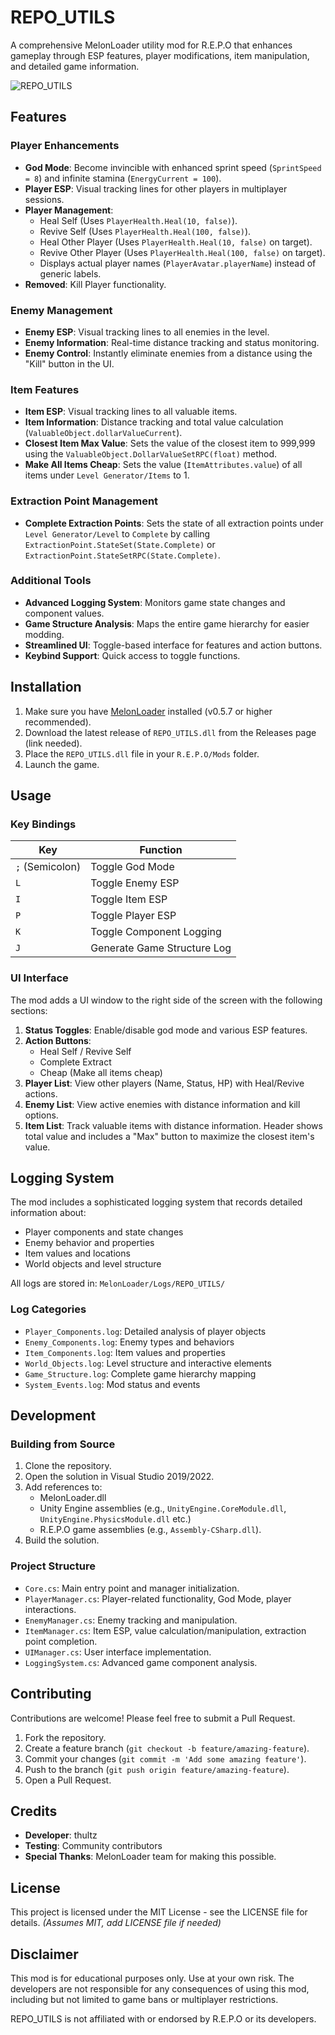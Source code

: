 # REPO_UTILS

A comprehensive MelonLoader utility mod for R.E.P.O that enhances gameplay through ESP features, player modifications, item manipulation, and detailed game information.

![REPO_UTILS](https://i.imgur.com/oeVNQ3x.jpeg)

## Features

### Player Enhancements
- **God Mode**: Become invincible with enhanced sprint speed (`SprintSpeed = 8`) and infinite stamina (`EnergyCurrent = 100`).
- **Player ESP**: Visual tracking lines for other players in multiplayer sessions.
- **Player Management**:
    - Heal Self (Uses `PlayerHealth.Heal(10, false)`).
    - Revive Self (Uses `PlayerHealth.Heal(100, false)`).
    - Heal Other Player (Uses `PlayerHealth.Heal(10, false)` on target).
    - Revive Other Player (Uses `PlayerHealth.Heal(100, false)` on target).
    - Displays actual player names (`PlayerAvatar.playerName`) instead of generic labels.
- **Removed**: Kill Player functionality.

### Enemy Management
- **Enemy ESP**: Visual tracking lines to all enemies in the level.
- **Enemy Information**: Real-time distance tracking and status monitoring.
- **Enemy Control**: Instantly eliminate enemies from a distance using the "Kill" button in the UI.

### Item Features
- **Item ESP**: Visual tracking lines to all valuable items.
- **Item Information**: Distance tracking and total value calculation (`ValuableObject.dollarValueCurrent`).
- **Closest Item Max Value**: Sets the value of the closest item to 999,999 using the `ValuableObject.DollarValueSetRPC(float)` method.
- **Make All Items Cheap**: Sets the value (`ItemAttributes.value`) of all items under `Level Generator/Items` to 1.

### Extraction Point Management
- **Complete Extraction Points**: Sets the state of all extraction points under `Level Generator/Level` to `Complete` by calling `ExtractionPoint.StateSet(State.Complete)` or `ExtractionPoint.StateSetRPC(State.Complete)`.

### Additional Tools
- **Advanced Logging System**: Monitors game state changes and component values.
- **Game Structure Analysis**: Maps the entire game hierarchy for easier modding.
- **Streamlined UI**: Toggle-based interface for features and action buttons.
- **Keybind Support**: Quick access to toggle functions.

## Installation

1. Make sure you have [MelonLoader](https://github.com/LavaGang/MelonLoader) installed (v0.5.7 or higher recommended).
2. Download the latest release of `REPO_UTILS.dll` from the Releases page (link needed).
3. Place the `REPO_UTILS.dll` file in your `R.E.P.O/Mods` folder.
4. Launch the game.

## Usage

### Key Bindings

| Key             | Function                       |
| --------------- | ------------------------------ |
| `;` (Semicolon) | Toggle God Mode                |
| `L`             | Toggle Enemy ESP               |
| `I`             | Toggle Item ESP                |
| `P`             | Toggle Player ESP              |
| `K`             | Toggle Component Logging       |
| `J`             | Generate Game Structure Log    |

### UI Interface

The mod adds a UI window to the right side of the screen with the following sections:

1.  **Status Toggles**: Enable/disable god mode and various ESP features.
2.  **Action Buttons**:
    - Heal Self / Revive Self
    - Complete Extract
    - Cheap (Make all items cheap)
3.  **Player List**: View other players (Name, Status, HP) with Heal/Revive actions.
4.  **Enemy List**: View active enemies with distance information and kill options.
5.  **Item List**: Track valuable items with distance information. Header shows total value and includes a "Max" button to maximize the closest item's value.

## Logging System

The mod includes a sophisticated logging system that records detailed information about:

- Player components and state changes
- Enemy behavior and properties
- Item values and locations
- World objects and level structure

All logs are stored in: `MelonLoader/Logs/REPO_UTILS/`

### Log Categories

- `Player_Components.log`: Detailed analysis of player objects
- `Enemy_Components.log`: Enemy types and behaviors
- `Item_Components.log`: Item values and properties
- `World_Objects.log`: Level structure and interactive elements
- `Game_Structure.log`: Complete game hierarchy mapping
- `System_Events.log`: Mod status and events

## Development

### Building from Source

1. Clone the repository.
2. Open the solution in Visual Studio 2019/2022.
3. Add references to:
   - MelonLoader.dll
   - Unity Engine assemblies (e.g., `UnityEngine.CoreModule.dll`, `UnityEngine.PhysicsModule.dll` etc.)
   - R.E.P.O game assemblies (e.g., `Assembly-CSharp.dll`).
4. Build the solution.

### Project Structure

- `Core.cs`: Main entry point and manager initialization.
- `PlayerManager.cs`: Player-related functionality, God Mode, player interactions.
- `EnemyManager.cs`: Enemy tracking and manipulation.
- `ItemManager.cs`: Item ESP, value calculation/manipulation, extraction point completion.
- `UIManager.cs`: User interface implementation.
- `LoggingSystem.cs`: Advanced game component analysis.

## Contributing

Contributions are welcome! Please feel free to submit a Pull Request.

1. Fork the repository.
2. Create a feature branch (`git checkout -b feature/amazing-feature`).
3. Commit your changes (`git commit -m 'Add some amazing feature'`).
4. Push to the branch (`git push origin feature/amazing-feature`).
5. Open a Pull Request.

## Credits

- **Developer**: thultz
- **Testing**: Community contributors
- **Special Thanks**: MelonLoader team for making this possible.

## License

This project is licensed under the MIT License - see the LICENSE file for details. *(Assumes MIT, add LICENSE file if needed)*

## Disclaimer

This mod is for educational purposes only. Use at your own risk. The developers are not responsible for any consequences of using this mod, including but not limited to game bans or multiplayer restrictions.

REPO_UTILS is not affiliated with or endorsed by R.E.P.O or its developers.

